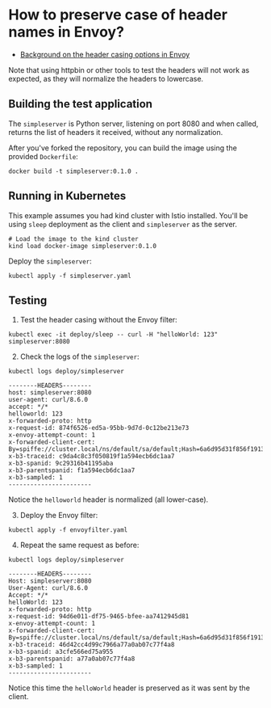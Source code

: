 # How to preserve case of header names in Envoy?

- [Background on the header casing options in Envoy](https://www.envoyproxy.io/docs/envoy/latest/configuration/http/http_conn_man/header_casing)


Note that using httpbin or other tools to test the headers will not work as expected, as they will normalize the headers to lowercase.

## Building the test application

The `simpleserver` is Python server, listening on port 8080 and when called, returns the list of headers it received, without any normalization.

After you've forked the repository, you can build the image using the provided `Dockerfile`:

```shell
docker build -t simpleserver:0.1.0 .
```

## Running in Kubernetes

This example assumes you had kind cluster with Istio installed. You'll be using `sleep` deployment as the client and `simpleserver` as the server.


```shell
# Load the image to the kind cluster
kind load docker-image simpleserver:0.1.0
```

Deploy the `simpleserver`:

```shell
kubectl apply -f simpleserver.yaml
```

## Testing 

1. Test the header casing without the Envoy filter:

```shell
kubectl exec -it deploy/sleep -- curl -H "helloWorld: 123" simpleserver:8080
```

2. Check the logs of the `simpleserver`:

```shell
kubectl logs deploy/simpleserver
```

```console
--------HEADERS--------
host: simpleserver:8080
user-agent: curl/8.6.0
accept: */*
helloworld: 123
x-forwarded-proto: http
x-request-id: 874f6526-ed5a-95bb-9d7d-0c12be213e73
x-envoy-attempt-count: 1
x-forwarded-client-cert: By=spiffe://cluster.local/ns/default/sa/default;Hash=6a6d95d31f856f191364f585966b64c58116e4e78a9e4eb01283a98f40423199;Subject="";URI=spiffe://cluster.local/ns/default/sa/sleep
x-b3-traceid: c9da4c8c3f050819f1a594ecb6dc1aa7
x-b3-spanid: 9c29316b41195aba
x-b3-parentspanid: f1a594ecb6dc1aa7
x-b3-sampled: 1
-----------------------
```

Notice the `helloworld` header is normalized (all lower-case).


3. Deploy the Envoy filter:

```shell
kubectl apply -f envoyfilter.yaml
```

4. Repeat the same request as before:


```shell
kubectl logs deploy/simpleserver
```

```console
--------HEADERS--------
Host: simpleserver:8080
User-Agent: curl/8.6.0
Accept: */*
helloWorld: 123
x-forwarded-proto: http
x-request-id: 94d6e011-df75-9465-bfee-aa7412945d81
x-envoy-attempt-count: 1
x-forwarded-client-cert: By=spiffe://cluster.local/ns/default/sa/default;Hash=6a6d95d31f856f191364f585966b64c58116e4e78a9e4eb01283a98f40423199;Subject="";URI=spiffe://cluster.local/ns/default/sa/sleep
x-b3-traceid: 46d42cc4d99c7966a77a0ab07c77f4a8
x-b3-spanid: a3cfe566ed75a955
x-b3-parentspanid: a77a0ab07c77f4a8
x-b3-sampled: 1
-----------------------
```

Notice this time the `helloWorld` header is preserved as it was sent by the client.
